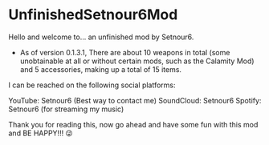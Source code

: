 # UnfinishedSetnour6Mod
Hello and welcome to... an unfinished mod by Setnour6.

- As of version 0.1.3.1, There are about 10 weapons in total (some unobtainable at all or without certain mods, such as the Calamity Mod) and 5 accessories, making up a total of 15 items.

I can be reached on the following social platforms:

YouTube: Setnour6 (Best way to contact me)
SoundCloud: Setnour6
Spotify: Setnour6 (for streaming my music)

Thank you for reading this, now go ahead and have some fun with this mod and BE HAPPY!!! 😜
